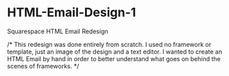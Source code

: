 # HTML-Email-Design-1
Squarespace HTML Email Redesign

/* This redesign was done entirely from scratch. I used no framework or template, just an image of the design and a text editor. I wanted to create an HTML Email by hand in order to better understand what goes on behind the scenes of frameworks.
*/
